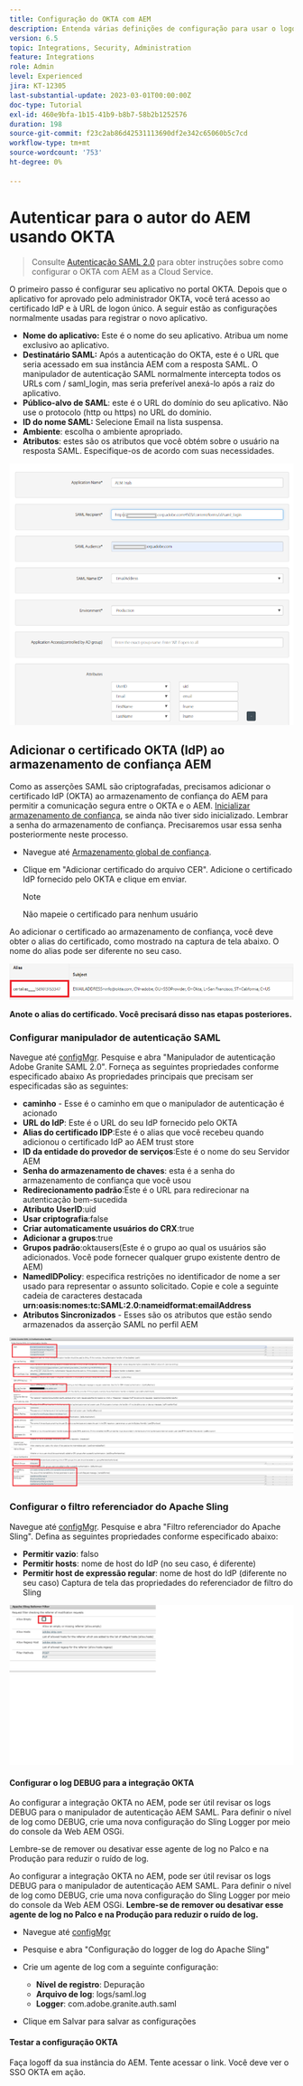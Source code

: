 ```yaml
---
title: Configuração do OKTA com AEM
description: Entenda várias definições de configuração para usar o logon único usando OKTA.
version: 6.5
topic: Integrations, Security, Administration
feature: Integrations
role: Admin
level: Experienced
jira: KT-12305
last-substantial-update: 2023-03-01T00:00:00Z
doc-type: Tutorial
exl-id: 460e9bfa-1b15-41b9-b8b7-58b2b1252576
duration: 198
source-git-commit: f23c2ab86d42531113690df2e342c65060b5c7cd
workflow-type: tm+mt
source-wordcount: '753'
ht-degree: 0%

---
```


# Autenticar para o autor do AEM usando OKTA

> Consulte [Autenticação SAML 2.0](https://experienceleague.adobe.com/docs/experience-manager-learn/cloud-service/authentication/saml-2-0.html?lang=pt-BR) para obter instruções sobre como configurar o OKTA com AEM as a Cloud Service.

O primeiro passo é configurar seu aplicativo no portal OKTA. Depois que o aplicativo for aprovado pelo administrador OKTA, você terá acesso ao certificado IdP e à URL de logon único. A seguir estão as configurações normalmente usadas para registrar o novo aplicativo.

* **Nome do aplicativo:** Este é o nome do seu aplicativo. Atribua um nome exclusivo ao aplicativo.
* **Destinatário SAML:** Após a autenticação do OKTA, este é o URL que seria acessado em sua instância AEM com a resposta SAML. O manipulador de autenticação SAML normalmente intercepta todos os URLs com / saml_login, mas seria preferível anexá-lo após a raiz do aplicativo.
* **Público-alvo de SAML**: este é o URL do domínio do seu aplicativo. Não use o protocolo (http ou https) no URL do domínio.
* **ID do nome SAML:** Selecione Email na lista suspensa.
* **Ambiente**: escolha o ambiente apropriado.
* **Atributos**: estes são os atributos que você obtém sobre o usuário na resposta SAML. Especifique-os de acordo com suas necessidades.


![okta-application](assets/okta-app-settings-blurred.PNG)


## Adicionar o certificado OKTA (IdP) ao armazenamento de confiança AEM

Como as asserções SAML são criptografadas, precisamos adicionar o certificado IdP (OKTA) ao armazenamento de confiança do AEM para permitir a comunicação segura entre o OKTA e o AEM.
[Inicializar armazenamento de confiança](http://localhost:4502/libs/granite/security/content/truststore.html), se ainda não tiver sido inicializado.
Lembrar a senha do armazenamento de confiança. Precisaremos usar essa senha posteriormente neste processo.

* Navegue até [Armazenamento global de confiança](http://localhost:4502/libs/granite/security/content/truststore.html).
* Clique em &quot;Adicionar certificado do arquivo CER&quot;. Adicione o certificado IdP fornecido pelo OKTA e clique em enviar.

  >[!NOTE]
  >
  >Não mapeie o certificado para nenhum usuário

Ao adicionar o certificado ao armazenamento de confiança, você deve obter o alias do certificado, como mostrado na captura de tela abaixo. O nome do alias pode ser diferente no seu caso.

![Alias de certificado](assets/cert-alias.PNG)

**Anote o alias do certificado. Você precisará disso nas etapas posteriores.**

### Configurar manipulador de autenticação SAML

Navegue até [configMgr](http://localhost:4502/system/console/configMgr).
Pesquise e abra &quot;Manipulador de autenticação Adobe Granite SAML 2.0&quot;.
Forneça as seguintes propriedades conforme especificado abaixo As propriedades principais que precisam ser especificadas são as seguintes:

* **caminho** - Esse é o caminho em que o manipulador de autenticação é acionado
* **URL do IdP**: Este é o URL do seu IdP fornecido pelo OKTA
* **Alias do certificado IDP**:Este é o alias que você recebeu quando adicionou o certificado IdP ao AEM trust store
* **ID da entidade do provedor de serviços**:Este é o nome do seu Servidor AEM
* **Senha do armazenamento de chaves**: esta é a senha do armazenamento de confiança que você usou
* **Redirecionamento padrão**:Este é o URL para redirecionar na autenticação bem-sucedida
* **Atributo UserID**:uid
* **Usar criptografia**:false
* **Criar automaticamente usuários do CRX**:true
* **Adicionar a grupos**:true
* **Grupos padrão**:oktausers(Este é o grupo ao qual os usuários são adicionados. Você pode fornecer qualquer grupo existente dentro de AEM)
* **NamedIDPolicy**: especifica restrições no identificador de nome a ser usado para representar o assunto solicitado. Copie e cole a seguinte cadeia de caracteres destacada **urn:oasis:nomes:tc:SAML:2.0:nameidformat:emailAddress**
* **Atributos Sincronizados** - Esses são os atributos que estão sendo armazenados da asserção SAML no perfil AEM

![saml-authentication-handler](assets/saml-authentication-settings-blurred.PNG)

### Configurar o filtro referenciador do Apache Sling

Navegue até [configMgr](http://localhost:4502/system/console/configMgr).
Pesquise e abra &quot;Filtro referenciador do Apache Sling&quot;. Defina as seguintes propriedades conforme especificado abaixo:

* **Permitir vazio**: falso
* **Permitir hosts**: nome de host do IdP (no seu caso, é diferente)
* **Permitir host de expressão regular**: nome de host do IdP (diferente no seu caso) Captura de tela das propriedades do referenciador de filtro do Sling

![referrer-filter](assets/okta-referrer.png)

#### Configurar o log DEBUG para a integração OKTA

Ao configurar a integração OKTA no AEM, pode ser útil revisar os logs DEBUG para o manipulador de autenticação AEM SAML. Para definir o nível de log como DEBUG, crie uma nova configuração do Sling Logger por meio do console da Web AEM OSGi.

Lembre-se de remover ou desativar esse agente de log no Palco e na Produção para reduzir o ruído de log.

Ao configurar a integração OKTA no AEM, pode ser útil revisar os logs DEBUG para o manipulador de autenticação AEM SAML. Para definir o nível de log como DEBUG, crie uma nova configuração do Sling Logger por meio do console da Web AEM OSGi.
**Lembre-se de remover ou desativar esse agente de log no Palco e na Produção para reduzir o ruído de log.**
* Navegue até [configMgr](http://localhost:4502/system/console/configMgr)

* Pesquise e abra &quot;Configuração do logger de log do Apache Sling&quot;
* Crie um agente de log com a seguinte configuração:
   * **Nível de registro**: Depuração
   * **Arquivo de log**: logs/saml.log
   * **Logger**: com.adobe.granite.auth.saml
* Clique em Salvar para salvar as configurações

#### Testar a configuração OKTA

Faça logoff da sua instância do AEM. Tente acessar o link. Você deve ver o SSO OKTA em ação.
